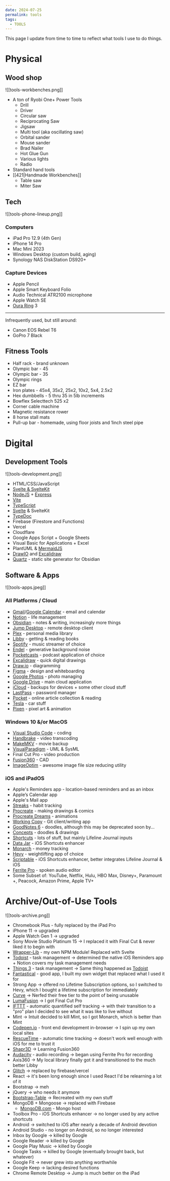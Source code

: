 ```yaml
---
date: 2024-07-25
permalink: tools
tags:
  - TOOLS
---
```


This page I update from time to time to reflect what tools I use to do things.
# Physical

## Wood shop

![[tools-workbenches.png]]

- A ton of Ryobi One+ Power Tools
    - Drill
    - Driver
    - Circular saw
    - Reciprocating Saw
    - Jigsaw
    - Multi tool (aka oscillating saw)
    - Orbital sander
    - Mouse sander
    - Brad Nailer
    - Hot Glue Gun
    - Various lights
    - Radio
- Standard hand tools
- [[421|Handmade Workbenches]]
    - Table saw
    - Miter Saw
## Tech
![[tools-phone-lineup.png]]
### Computers
- iPad Pro 12.9 (4th Gen)
- iPhone 14 Pro
- Mac Mini 2023
- Windows Desktop (custom build, aging)
- Synology NAS DiskStation DS920+
### Capture Devices
- Apple Pencil
- Apple Smart Keyboard Folio
- Audio Technical ATR2100 microphone
- Apple Watch SE
- [Oura Ring](http://ouraring.com) 3

---

Infrequently used, but still around:
- Canon EOS Rebel T6
- GoPro 7 Black
## Fitness Tools

- Half rack - brand unknown
- Olympic bar - 45
- Olympic bar - 35
- Olympic rings
- EZ bar
- Iron plates - 45x4, 35x2, 25x2, 10x2, 5x4, 2.5x2
- Hex dumbbells - 5 thru 35 in 5lb increments
- Bowflex Selecttech 525 x2
- Corner cable machine
- Magnetic resistance rower
- 8 horse stall mats
- Pull-up bar - homemade, using floor joists and 1inch steel pipe
# Digital

## Development Tools

![[tools-development.png]]

- HTML/CSS/JavaScript
- [Svelte & SvelteKit](https://svelte.dev)
- [NodeJS](https://nodejs.dev/) + [Express](https://expressjs.com/)
- [Vite](https://vitejs.dev/)
- [TypeScript](https://www.typescriptlang.org/)
- [Svelte](https://svelte.dev/) & SvelteKit
- [TypeDoc](https://typedoc.org/)
- Firebase (Firestore and Functions)
- Vercel
- Cloudflare
- Google Apps Script + Google Sheets
- Visual Basic for Applications + Excel
- PlantUML & [MermaidJS](http://mermaid.js.org/)
- [DrawIO](https://www.drawio.com/) and [Excalidraw](https://excalidraw.com/)
- [Quartz](https://quartz.jzhao.xyz) - static site generator for Obsidian

## Software & Apps

![[tools-apps.jpeg]]

### All Platforms / Cloud

- [Gmail](http://gmail.com)/[Google Calendar](http://calendar.google.com) - email and calendar
- [Notion](http://notion.so) - life management
- [Obsidian](https://obsidian.md) - notes & writing, increasingly more things
- [Jump Desktop](https://jumpdesktop.com/) - remote desktop client
- [Plex](http://plex.tv) - personal media library
- [Libby](https://www.overdrive.com/apps/libby/) - getting & reading books
- [Spotify](http://spotify.com) - music streamer of choice
- [Endel](https://apps.apple.com/app/id1346247457) - generative background noise
- [Pocketcasts](http://pocketcasts.com) - podcast application of choice
- [Excalidraw](https://excalidraw.com) - quick digital drawings
- [Draw.io](https://app.diagrams.net/) - diagramming
- [Figma](https://apps.apple.com/app/id1152747299) - design and whiteboarding
- [Google Photos](http://photos.google.com) - photo managing
- [Google Drive](http://drive.google.com) - main cloud application
- [iCloud](http://icloud.com) - backups for devices + some other cloud stuff
- [LastPass](http://lastpass.com) - password manager
- [Pocket](http://getpocket.com) - online article collection & reading
- [Tesla](https://apps.apple.com/us/app/tesla/id582007913) - car stuff
- [Pixen](https://pixenapp.com/) - pixel art & animation
### Windows 10 &/or MacOS

- [Visual Studio Code](https://code.visualstudio.com/) - coding
- [Handbrake](http://handbrake.fr) - video transcoding
- [MakeMKV](http://makemkv.com) - movie backup
- [VisualParadigm](https://www.visual-paradigm.com/) - UML & SysML
- Final Cut Pro - video production
- [Fusion360](https://www.autodesk.com/products/fusion-360/overview?term=1-YEAR&tab=subscription) - CAD
- [ImageOptim](https://imageoptim.com/mac) - awesome image file size reducing utility

### iOS and iPadOS

- Apple's Reminders app - location-based reminders and as an inbox
- Apple’s Calendar app
- Apple's Mail app
- [Streaks](http://streaksapp.com) - habit tracking
- [Procreate](https://procreate.art/) - making drawings & comics
- [Procreate Dreams](https://procreate.com/dreams) - animations
- [Working Copy](https://workingcopyapp.com/users-guide) - Git client/writing app
- [GoodNotes 6](https://www.goodnotes.com/) - doodles, although this may be deprecated soon by...
- [Concepts](https://apps.apple.com/app/id560586497) - doodles & drawings
- [Shortcuts](https://shortcutsgallery.com/) - lots of stuff, but mainly Lifeline Journal inputs
- [Data Jar](https://datajar.app/) - iOS Shortcuts enhancer
- [Monarch](https://www.monarchmoney.com/) - money tracking
- [Hevy](https://www.hevyapp.com) - weightlifting app of choice
- [Scriptable](https://scriptable.app/) - iOS Shortcuts enhancer, better integrates Lifeline Journal & iOS
- [Ferrite Pro](https://apps.apple.com/us/app/ferrite-recording-studio/id1018780185) - spoken audio editor
- Some Subset of: YouTube, Netflix, Hulu, HBO Max, Disney+, Paramount +, Peacock, Amazon Prime, Apple TV+
# Archive/Out-of-Use Tools

![[tools-archive.png]]

- Chromebook Plus - fully replaced by the iPad Pro
- iPhone 11 → upgraded
- Apple Watch Gen 1 → upgraded
- Sony Movie Studio Platinum 15 → I replaced it with Final Cut & never liked it to begin with
- [Wrapper-Lib](https://www.npmjs.com/package/wrapper-lib) - my own NPM Module! Replaced with Svelte
- [Todoist](http://todoist.com) - task management → determined the native iOS Reminders app + Notion covers my task management needs
- [Things 3](https://apps.apple.com/us/app/things-3/id904280696?mt=12) - task management → Same thing happened as [Todoist](https://www.notion.so/Tools-41615f02a1cf4f5e80f29261a5484579?pvs=21)
- [Fantastical](https://apps.apple.com/us/app/fantastical-calendar/id718043190) - good app, I built my own widget that replaced what I used it for
- Strong App → offered no Lifetime Subscription options, so I switched to Hevy, which I bought a lifetime subscription for immediately
- [Curve](https://apps.apple.com/us/app/linearity-curve-graphic-design/id1219074514) → Nerfed their free tier to the point of being unusable
- [LumaFusion](https://apps.apple.com/us/app/lumafusion/id1062022008) → I got Final Cut Pro
- [IFTTT](http://ifttt.com) - automatic quantified self tracking → with their transition to a "pro" plan I decided to see what it was like to live without
- Mint → Intuit decided to kill Mint, so I got Monarch, which is better than Mint
- [Codepen.io](http://codepen.io) - front end development in-browser → I spin up my own local sites
- [RescueTime](http://www.rescuetime.com) - automatic time tracking → doesn't work well enough with iOS for me to trust it
- [Shapr3D](http://shapr3d.com) → Learning Fusion360
- [Audacity](http://audacityteam.org) - audio recording → began using Ferrite Pro for recording
- Axis360 → My local library finally got it and transitioned to the much better Libby
- [Glitch](http://glitch.com) → replaced by firebase/vercel
- React → it's been long enough since I used React I'd be relearning a lot of it
- Bootstrap → meh
- jQuery → who needs it anymore
- [Bootstrap-Table](https://bootstrap-table.com/) → Recreated with my own stuff
- MongoDB + Mongoose → replaced with Firebase
    - [MongoDB.com](http://mongodb.com) - Mongo host
- Toolbox Pro - iOS Shortcuts enhancer → no longer used by any active shortcuts
- Android → switched to iOS after nearly a decade of Android devotion
- Android Studio - no longer on Android, so no longer interested
- Inbox by Google → killed by Google
- Google Reader → killed by Google
- Google Play Music → killed by Google
- Google Tasks → killed by Google (eventually brought back, but whatever)
- Google Fit → never grew into anything worthwhile
- Google Keep → lacking desired functions
- Chrome Remote Desktop → Jump is much better on the iPad